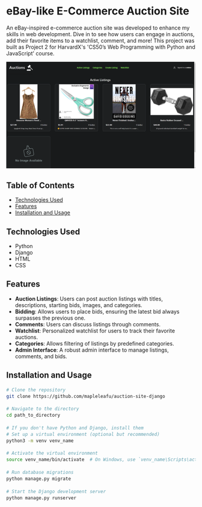 # eBay-like E-Commerce Auction Site

An eBay-inspired e-commerce auction site was developed to enhance my skills in web development. Dive in to see how users can engage in auctions, add their favorite items to a watchlist, comment, and more! This project was built as Project 2 for HarvardX's 'CS50’s Web Programming with Python and JavaScript' course.

![Demo GIF or Screenshot](auctions/static/auctions/demo.png)

## Table of Contents

- [Technologies Used](#technologies-used)
- [Features](#features)
- [Installation and Usage](#installation-and-usage)

## Technologies Used

- Python
- Django
- HTML
- CSS

## Features

- **Auction Listings**: Users can post auction listings with titles, descriptions, starting bids, images, and categories.
- **Bidding**: Allows users to place bids, ensuring the latest bid always surpasses the previous one.
- **Comments**: Users can discuss listings through comments.
- **Watchlist**: Personalized watchlist for users to track their favorite auctions.
- **Categories**: Allows filtering of listings by predefined categories.
- **Admin Interface**: A robust admin interface to manage listings, comments, and bids.


## Installation and Usage

```bash
# Clone the repository
git clone https://github.com/mapleleafu/auction-site-django

# Navigate to the directory
cd path_to_directory

# If you don't have Python and Django, install them
# Set up a virtual environment (optional but recommended)
python3 -m venv venv_name

# Activate the virtual environment
source venv_name/bin/activate  # On Windows, use `venv_name\Scripts\activate`

# Run database migrations
python manage.py migrate

# Start the Django development server
python manage.py runserver
